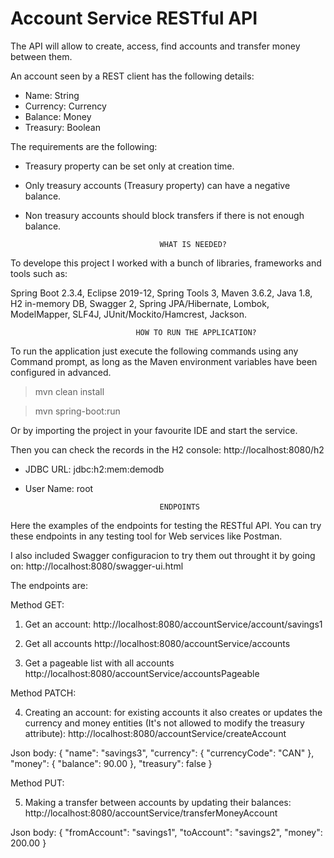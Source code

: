 # Account Service RESTful API

The API will allow to create, access, find accounts and transfer money between them.

An account seen by a REST client has the following details:
- Name: String
- Currency: Currency
- Balance: Money
- Treasury: Boolean

The requirements are the following:
- Treasury property can be set only at creation time.
- Only treasury accounts (Treasury property) can have a negative balance.
- Non treasury accounts should block transfers if there is not enough balance.

									WHAT IS NEEDED?

To develope this project I worked with a bunch of libraries, frameworks and tools such as:

Spring Boot 2.3.4, Eclipse 2019-12, Spring Tools 3, Maven 3.6.2, Java 1.8, H2 in-memory DB, Swagger 2, Spring JPA/Hibernate, Lombok, ModelMapper, SLF4J, JUnit/Mockito/Hamcrest, Jackson.

								HOW TO RUN THE APPLICATION?

To run the application just execute the following commands using any Command prompt, as long as the Maven environment variables have been configured in advanced.

> mvn clean install

> mvn spring-boot:run

Or by importing the project in your favourite IDE and start the service.

Then you can check the records in the H2 console: http://localhost:8080/h2

- JDBC URL: jdbc:h2:mem:demodb

- User Name: root

									ENDPOINTS

Here the examples of the endpoints for testing the RESTful API. You can try these endpoints in any testing tool for Web services like Postman.

I also included Swagger configuracion to try them out throught it by going on: http://localhost:8080/swagger-ui.html

The endpoints are:

Method GET:

1. Get an account: http://localhost:8080/accountService/account/savings1

2. Get all accounts http://localhost:8080/accountService/accounts

3. Get a pageable list with all accounts http://localhost:8080/accountService/accountsPageable

Method PATCH:

4. Creating an account: for existing accounts it also creates or updates the currency and money entities (It's not allowed to modify the treasury attribute): 
http://localhost:8080/accountService/createAccount

Json body: { "name": "savings3", "currency": { "currencyCode": "CAN" }, "money": { "balance": 90.00 }, "treasury": false }

Method PUT:

5. Making a transfer between accounts by updating their balances:
http://localhost:8080/accountService/transferMoneyAccount

Json body: { "fromAccount": "savings1", "toAccount": "savings2", "money": 200.00 }